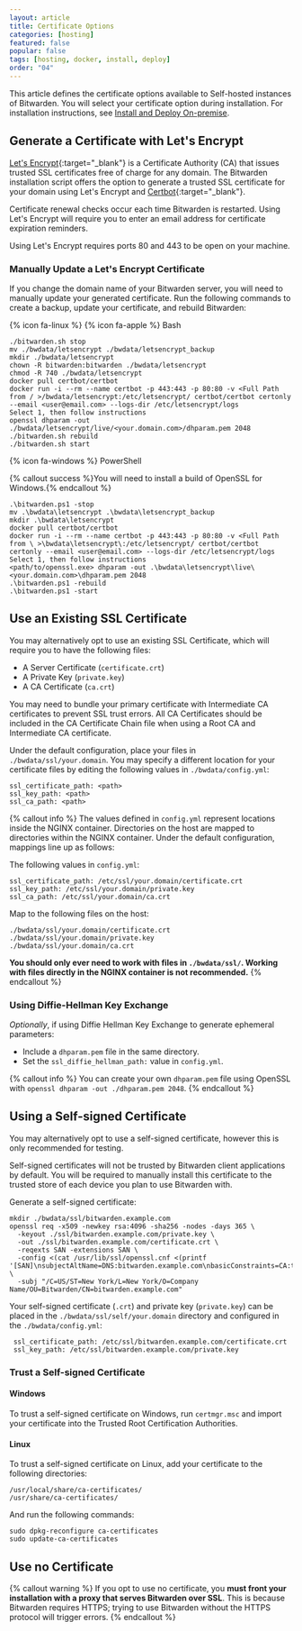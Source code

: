 ```yaml
---
layout: article
title: Certificate Options
categories: [hosting]
featured: false
popular: false
tags: [hosting, docker, install, deploy]
order: "04"
---
```


This article defines the certificate options available to Self-hosted instances of Bitwarden. You will select your certificate option during installation. For installation instructions, see [Install and Deploy On-premise]({{site.baseurl}}/install-on-premise/).

## Generate a Certificate with Let's Encrypt

[Let's Encrypt](https://letsencrypt.org/how-it-works/){:target="_blank"} is a Certificate Authority (CA) that issues trusted SSL certificates free of charge for any domain. The Bitwarden installation script offers the option to generate a trusted SSL certificate for your domain using Let's Encrypt and [Certbot](https://certbot.eff.org){:target="_blank"}.

Certificate renewal checks occur each time Bitwarden is restarted. Using Let's Encrypt will require you to enter an email address for certificate expiration reminders.

Using Let's Encrypt requires ports 80 and 443 to be open on your machine.

### Manually Update a Let's Encrypt Certificate

If you change the domain name of your Bitwarden server, you will need to manually update your generated certificate. Run the following commands to create a backup, update your certificate, and rebuild Bitwarden:

 {% icon fa-linux %} {% icon fa-apple %} Bash

```
./bitwarden.sh stop
mv ./bwdata/letsencrypt ./bwdata/letsencrypt_backup
mkdir ./bwdata/letsencrypt
chown -R bitwarden:bitwarden ./bwdata/letsencrypt
chmod -R 740 ./bwdata/letsencrypt
docker pull certbot/certbot
docker run -i --rm --name certbot -p 443:443 -p 80:80 -v <Full Path from / >/bwdata/letsencrypt:/etc/letsencrypt/ certbot/certbot certonly --email <user@email.com> --logs-dir /etc/letsencrypt/logs
Select 1, then follow instructions
openssl dhparam -out ./bwdata/letsencrypt/live/<your.domain.com>/dhparam.pem 2048
./bitwarden.sh rebuild
./bitwarden.sh start
```

{% icon fa-windows %} PowerShell

   {% callout success %}You will need to install a build of OpenSSL for Windows.{% endcallout %}


```
.\bitwarden.ps1 -stop
mv .\bwdata\letsencrypt .\bwdata\letsencrypt_backup
mkdir .\bwdata\letsencrypt
docker pull certbot/certbot
docker run -i --rm --name certbot -p 443:443 -p 80:80 -v <Full Path from \ >\bwdata\letsencrypt\:/etc/letsencrypt/ certbot/certbot certonly --email <user@email.com> --logs-dir /etc/letsencrypt/logs
Select 1, then follow instructions
<path/to/openssl.exe> dhparam -out .\bwdata\letsencrypt\live\<your.domain.com>\dhparam.pem 2048
.\bitwarden.ps1 -rebuild
.\bitwarden.ps1 -start
```

## Use an Existing SSL Certificate

You may alternatively opt to use an existing SSL Certificate, which will require you to have the following files:

- A Server Certificate (`certificate.crt`)
- A Private Key (`private.key`)
- A CA Certificate (`ca.crt`)

You may need to bundle your primary certificate with Intermediate CA certificates to prevent SSL trust errors. All CA Certificates should be included in the CA Certificate Chain file when using a Root CA and Intermediate CA certificate.


Under the default configuration, place your files in `./bwdata/ssl/your.domain`. You may specify a different location for your certificate files by editing the following values in `./bwdata/config.yml`:

```
ssl_certificate_path: <path>
ssl_key_path: <path>
ssl_ca_path: <path>
```

{% callout info %}
The values defined in `config.yml` represent locations inside the NGINX container. Directories on the host are mapped to directories within the NGINX container. Under the default configuration, mappings line up as follows:

The following values in `config.yml`:
```
ssl_certificate_path: /etc/ssl/your.domain/certificate.crt
ssl_key_path: /etc/ssl/your.domain/private.key
ssl_ca_path: /etc/ssl/your.domain/ca.crt
```

Map to the following files on the host:
```
./bwdata/ssl/your.domain/certificate.crt
./bwdata/ssl/your.domain/private.key
./bwdata/ssl/your.domain/ca.crt
```

**You should only ever need to work with files in `./bwdata/ssl/`. Working with files directly in the NGINX container is not recommended.**
{% endcallout %}

### Using Diffie-Hellman Key Exchange

*Optionally*, if using Diffie Hellman Key Exchange to generate ephemeral parameters:

- Include a `dhparam.pem` file in the same directory.
- Set the `ssl_diffie_hellman_path:` value in `config.yml`.

{% callout info %}
You can create your own `dhparam.pem` file using OpenSSL with `openssl dhparam -out ./dhparam.pem 2048`.
{% endcallout %}

## Using a Self-signed Certificate

You may alternatively opt to use a self-signed certificate, however this is only recommended for testing.

Self-signed certificates will not be trusted by Bitwarden client applications by default. You will be required to manually install this certificate to the trusted store of each device you plan to use Bitwarden with.

Generate a self-signed certificate:
   ```
   mkdir ./bwdata/ssl/bitwarden.example.com
   openssl req -x509 -newkey rsa:4096 -sha256 -nodes -days 365 \
     -keyout ./ssl/bitwarden.example.com/private.key \
     -out ./ssl/bitwarden.example.com/certificate.crt \
     -reqexts SAN -extensions SAN \
     -config <(cat /usr/lib/ssl/openssl.cnf <(printf '[SAN]\nsubjectAltName=DNS:bitwarden.example.com\nbasicConstraints=CA:true')) \
     -subj "/C=US/ST=New York/L=New York/O=Company Name/OU=Bitwarden/CN=bitwarden.example.com"
   ```

Your self-signed certificate (`.crt`) and private key (`private.key`) can be placed in the `./bwdata/ssl/self/your.domain` directory and configured in the `./bwdata/config.yml`:
   ```
    ssl_certificate_path: /etc/ssl/bitwarden.example.com/certificate.crt
    ssl_key_path: /etc/ssl/bitwarden.example.com/private.key
   ```

### Trust a Self-signed Certificate

#### Windows

To trust a self-signed certificate on Windows, run `certmgr.msc` and import your certificate into the Trusted Root Certification Authorities.

#### Linux

To trust a self-signed certificate on Linux, add your certificate to the following directories:

```
/usr/local/share/ca-certificates/
/usr/share/ca-certificates/
```

And run the following commands:

```
sudo dpkg-reconfigure ca-certificates
sudo update-ca-certificates
```

## Use no Certificate

{% callout warning %}
If you opt to use no certificate, you **must front your installation with a proxy that serves Bitwarden over SSL**. This is because Bitwarden requires HTTPS; trying to use Bitwarden without the HTTPS protocol will trigger errors.
{% endcallout %}
